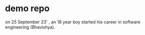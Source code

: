 # demo repo

on 25 September 23' , an 18 year boy started his career in software engineering (Bhavishya).
